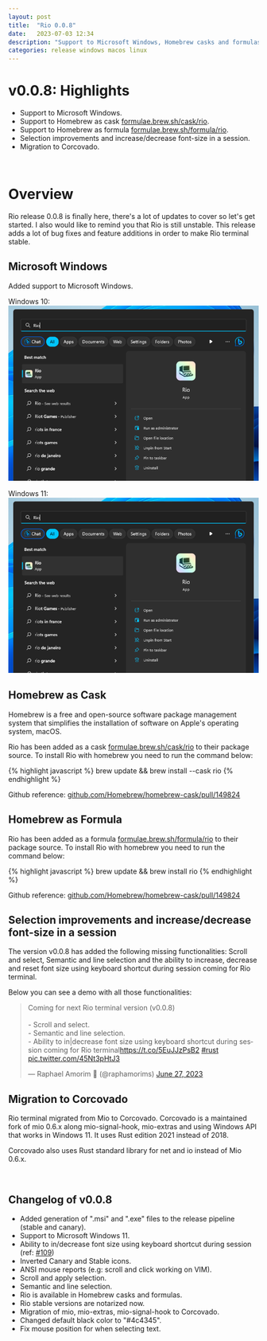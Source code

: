 ```yaml
---
layout: post
title:  "Rio 0.0.8"
date:   2023-07-03 12:34
description: "Support to Microsoft Windows, Homebrew casks and formulas, migration to Corcovado, selection improvements and increase/decrease font-size in a session."
categories: release windows macos linux
---
```


<script async src="https://platform.twitter.com/widgets.js" charset="utf-8"></script>

# v0.0.8: Highlights

- Support to Microsoft Windows.
- Support to Homebrew as cask [formulae.brew.sh/cask/rio](https://formulae.brew.sh/cask/rio).
- Support to Homebrew as formula [formulae.brew.sh/formula/rio](https://formulae.brew.sh/formula/rio).
- Selection improvements and increase/decrease font-size in a session.
- Migration to Corcovado.

<br/>

# Overview

Rio release 0.0.8 is finally here, there's a lot of updates to cover so let's get started. I also would like to remind you that Rio is still unstable. This release adds a lot of bug fixes and feature additions in order to make Rio terminal stable.

## Microsoft Windows

Added support to Microsoft Windows.

Windows 10:
![Demo windows in use](../static/assets/posts/0.0.8/demo-windows-11.png)

Windows 11:
![Demo windows in search](../static/assets/posts/0.0.8/demo-windows-11.png)

## Homebrew as Cask

Homebrew is a free and open-source software package management system that simplifies the installation of software on Apple's operating system, macOS.

Rio has been added as a cask [formulae.brew.sh/cask/rio](https://formulae.brew.sh/cask/rio) to their package source. To install Rio with homebrew you need to run the command below:

{% highlight javascript %}
brew update && brew install --cask rio
{% endhighlight %}

Github reference: [github.com/Homebrew/homebrew-cask/pull/149824](https://github.com/Homebrew/homebrew-cask/pull/149824)

## Homebrew as Formula

Rio has been added as a formula [formulae.brew.sh/formula/rio](https://formulae.brew.sh/formula/rio) to their package source. To install Rio with homebrew you need to run the command below:

{% highlight javascript %}
brew update && brew install rio
{% endhighlight %}

Github reference: [github.com/Homebrew/homebrew-cask/pull/149824](https://github.com/Homebrew/homebrew-core/pull/134295)

## Selection improvements and increase/decrease font-size in a session 

The version v0.0.8 has added the following missing functionalities: Scroll and select, Semantic and line selection and the ability to increase, decrease and reset font size using keyboard shortcut during session coming for Rio terminal.

Below you can see a demo with all those functionalities:

<blockquote class="twitter-tweet" data-lang="en"><p lang="en" dir="ltr">Coming for next Rio terminal version (v0.0.8)<br/><br/>- Scroll and select.<br/>- Semantic and line selection.<br/>- Ability to in|decrease font size using keyboard shortcut during session coming for Rio terminal<a href="https://t.co/5EuJJzPsB2">https://t.co/5EuJJzPsB2</a> <a href="https://twitter.com/hashtag/rust?src=hash&amp;ref_src=twsrc%5Etfw">#rust</a> <a href="https://t.co/45Nt3pHtJ3">pic.twitter.com/45Nt3pHtJ3</a></p>&mdash; Raphael Amorim 🦀 (@raphamorims) <a href="https://twitter.com/raphamorims/status/1673705339336761344?ref_src=twsrc%5Etfw">June 27, 2023</a>
</blockquote>

## Migration to Corcovado

Rio terminal migrated from Mio to Corcovado. Corcovado is a maintained fork of mio 0.6.x along mio-signal-hook, mio-extras and using Windows API that works in Windows 11. It uses Rust edition 2021 instead of 2018.

Corcovado also uses Rust standard library for net and io instead of Mio 0.6.x.

<br/>

## Changelog of v0.0.8

- Added generation of ".msi" and ".exe" files to the release pipeline (stable and canary).
- Support to Microsoft Windows 11.
- Ability to in/decrease font size using keyboard shortcut during session (ref: [#109](https://github.com/raphamorim/rio/issues/109))
- Inverted Canary and Stable icons.
- ANSI mouse reports (e.g: scroll and click working on VIM).
- Scroll and apply selection.
- Semantic and line selection.
- Rio is available in Homebrew casks and formulas.
- Rio stable versions are notarized now.
- Migration of mio, mio-extras, mio-signal-hook to Corcovado.
- Changed default black color to "#4c4345".
- Fix mouse position for when selecting text.
